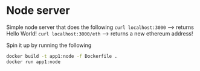 # Node server

Simple node server that does the following
`curl localhost:3000` --> returns Hello World!
`curl localhost:3000/eth` --> returns a new ethereum address!

Spin it up by running the following

```bash
docker build -t app1:node -f Dockerfile .
docker run app1:node
```
